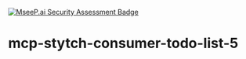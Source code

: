[![MseeP.ai Security Assessment Badge](https://mseep.net/pr/anniandnevi-mcp-stytch-consumer-todo-list-5-badge.png)](https://mseep.ai/app/anniandnevi-mcp-stytch-consumer-todo-list-5)

# mcp-stytch-consumer-todo-list-5
